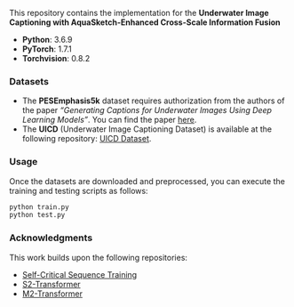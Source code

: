 This repository contains the implementation for the **Underwater Image Captioning with AquaSketch-Enhanced Cross-Scale Information Fusion**

- **Python**: 3.6.9  
- **PyTorch**: 1.7.1  
- **Torchvision**: 0.8.2  

### Datasets

- The **PESEmphasis5k** dataset requires authorization from the authors of the paper *“Generating Captions for Underwater Images Using Deep Learning Models”*. You can find the paper [here](https://www.researchgate.net/profile/Rama-Penikalapati/publication/331221798_Generating_Captions_for_Underwater_Images_Using_Deep_Learning_Models/links/5cd510c192851c4eab91237d/Generating-Captions-for-Underwater-Images-Using-Deep-Learning-Models.pdf).
- The **UICD** (Underwater Image Captioning Dataset) is available at the following repository: [UICD Dataset](https://gitee.com/LHY-CODE/UICD).

### Usage

Once the datasets are downloaded and preprocessed, you can execute the training and testing scripts as follows:

```bash
python train.py
python test.py
```

### Acknowledgments

This work builds upon the following repositories:

- [Self-Critical Sequence Training](https://github.com/ruotianluo/self-critical.pytorch)  
- [S2-Transformer](https://github.com/zchoi/S2-Transformer)
- [M2-Transformer](https://github.com/aimagelab/meshed-memory-transformer)
